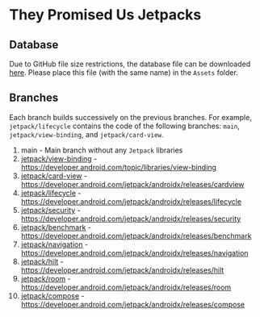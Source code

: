# They Promised Us Jetpacks

## Database
Due to GitHub file size restrictions, the database file can be downloaded [here](https://www.dropbox.com/s/b02swb1dhx58zrr/gtfs_room.db?dl=0). Please place this file (with the same name) in the `Assets` folder.
## Branches
Each branch builds successively on the previous branches. For example, `jetpack/lifecycle` contains the code of the following branches: `main`, `jetpack/view-binding`, and `jetpack/card-view`.
1. main - Main branch without any `Jetpack` libraries
2. [jetpack/view-binding](https://github.com/godfreynolan/jetpacks/tree/jetpack/view-binding) - https://developer.android.com/topic/libraries/view-binding
3. [jetpack/card-view](https://github.com/godfreynolan/jetpacks/tree/jetpack/card-view) - https://developer.android.com/jetpack/androidx/releases/cardview
4. [jetpack/lifecycle](https://github.com/godfreynolan/jetpacks/tree/jetpack/lifecycle) - https://developer.android.com/jetpack/androidx/releases/lifecycle
5. [jetpack/security](https://github.com/godfreynolan/jetpacks/tree/jetpack/security) - https://developer.android.com/jetpack/androidx/releases/security
6. [jetpack/benchmark](https://github.com/godfreynolan/jetpacks/tree/jetpack/benchmark) - https://developer.android.com/jetpack/androidx/releases/benchmark
7. [jetpack/navigation](https://github.com/godfreynolan/jetpacks/tree/jetpack/navigation) - https://developer.android.com/jetpack/androidx/releases/navigation
8. [jetpack/hilt](https://github.com/godfreynolan/jetpacks/tree/jetpack/hilt) - https://developer.android.com/jetpack/androidx/releases/hilt
9. [jetpack/room](https://github.com/godfreynolan/jetpacks/tree/jetpack/room) - https://developer.android.com/jetpack/androidx/releases/room
10. [jetpack/compose](https://github.com/godfreynolan/jetpacks/tree/jetpack/compose) - https://developer.android.com/jetpack/androidx/releases/compose